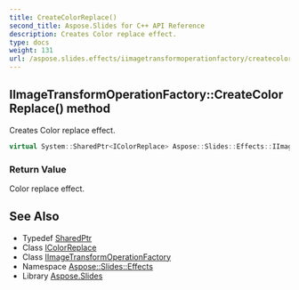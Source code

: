```yaml
---
title: CreateColorReplace()
second_title: Aspose.Slides for C++ API Reference
description: Creates Color replace effect.
type: docs
weight: 131
url: /aspose.slides.effects/iimagetransformoperationfactory/createcolorreplace/
---
```

## IImageTransformOperationFactory::CreateColorReplace() method


Creates Color replace effect.

```cpp
virtual System::SharedPtr<IColorReplace> Aspose::Slides::Effects::IImageTransformOperationFactory::CreateColorReplace()=0
```


### Return Value

Color replace effect.

## See Also

* Typedef [SharedPtr](../../../system/sharedptr/)
* Class [IColorReplace](../../icolorreplace/)
* Class [IImageTransformOperationFactory](../)
* Namespace [Aspose::Slides::Effects](../../)
* Library [Aspose.Slides](../../../)